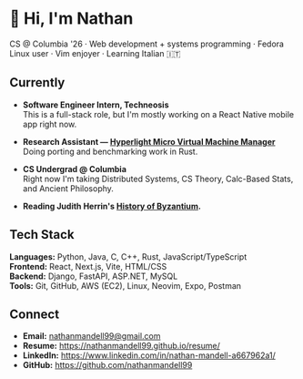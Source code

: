 # 👋 Hi, I'm Nathan

CS @ Columbia '26 · Web development + systems programming · Fedora Linux user · Vim enjoyer · Learning Italian 🇮🇹

## Currently
- **Software Engineer Intern, Techneosis**  
  This is a full-stack role, but I'm mostly working on a React Native mobile app right now.

- **Research Assistant — [Hyperlight Micro Virtual Machine Manager](https://github.com/hyperlight-dev/hyperlight)**  
  Doing porting and benchmarking work in Rust.

- **CS Undergrad @ Columbia**  
  Right now I'm taking Distributed Systems, CS Theory, Calc-Based Stats, and Ancient Philosophy.

- **Reading Judith Herrin's [History of Byzantium](https://press.princeton.edu/books/paperback/9780691143699/byzantium).**

## Tech Stack
**Languages:** Python, Java, C, C++, Rust, JavaScript/TypeScript  
**Frontend:** React, Next.js, Vite, HTML/CSS  
**Backend:** Django, FastAPI, ASP.NET, MySQL  
**Tools:** Git, GitHub, AWS (EC2), Linux, Neovim, Expo, Postman

## Connect
- **Email:** nathanmandell99@gmail.com  
- **Resume:** https://nathanmandell99.github.io/resume/  
- **LinkedIn:** https://www.linkedin.com/in/nathan-mandell-a667962a1/  
- **GitHub:** https://github.com/nathanmandell99
